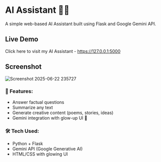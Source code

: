 # AI Assistant 💬🤖

A simple web-based AI Assistant built using Flask and Google Gemini API.

## Live Demo
Click here to visit my AI Assistant - https://127.0.0.1:5000

## Screenshot
![Screenshot 2025-06-22 235727](https://github.com/user-attachments/assets/3f56fc94-3d8a-4302-b642-f12067e8ebd8)

### 🔧 Features:
- Answer factual questions
- Summarize any text
- Generate creative content (poems, stories, ideas)
- Gemini integration with glow-up UI 💅

### 🛠️ Tech Used:
- Python + Flask
- Gemini API (Google Generative AI)
- HTML/CSS with glowing UI
